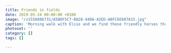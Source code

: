 ```yaml
---
title: Friends in fields
date: 2019-05-24 00:00:00 +0100
image: "/v1558806731/A5B0F5C7-B828-44DA-A2ED-A8FC6E607A15.jpg"
caption: 'Morning walk with Elsie and we find these friendly horses through the bushes. '
photoset: ''
category: []
tags: []

---
```

